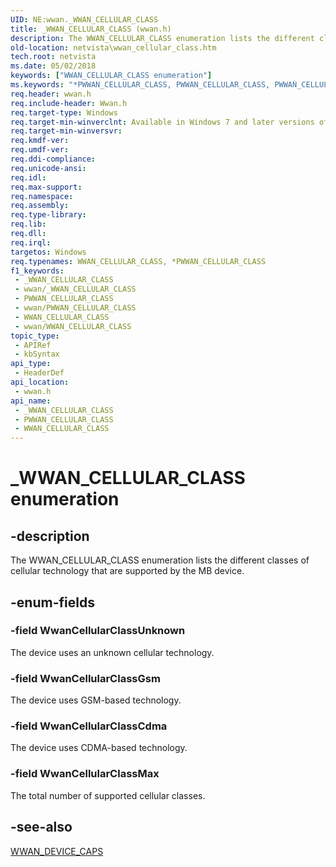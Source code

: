 ```yaml
---
UID: NE:wwan._WWAN_CELLULAR_CLASS
title: _WWAN_CELLULAR_CLASS (wwan.h)
description: The WWAN_CELLULAR_CLASS enumeration lists the different classes of cellular technology that are supported by the MB device.
old-location: netvista\wwan_cellular_class.htm
tech.root: netvista
ms.date: 05/02/2018
keywords: ["WWAN_CELLULAR_CLASS enumeration"]
ms.keywords: "*PWWAN_CELLULAR_CLASS, PWWAN_CELLULAR_CLASS, PWWAN_CELLULAR_CLASS enumeration pointer [Network Drivers Starting with Windows Vista], WWAN_CELLULAR_CLASS, WWAN_CELLULAR_CLASS enumeration [Network Drivers Starting with Windows Vista], WwanCellularClassCdma, WwanCellularClassGsm, WwanCellularClassMax, WwanCellularClassUnknown, WwanRef_cbffbef4-6a05-4042-abf0-7495fadf869d.xml, _WWAN_CELLULAR_CLASS, netvista.wwan_cellular_class, wwan/PWWAN_CELLULAR_CLASS, wwan/WWAN_CELLULAR_CLASS, wwan/WwanCellularClassCdma, wwan/WwanCellularClassGsm, wwan/WwanCellularClassMax, wwan/WwanCellularClassUnknown"
req.header: wwan.h
req.include-header: Wwan.h
req.target-type: Windows
req.target-min-winverclnt: Available in Windows 7 and later versions of Windows.
req.target-min-winversvr: 
req.kmdf-ver: 
req.umdf-ver: 
req.ddi-compliance: 
req.unicode-ansi: 
req.idl: 
req.max-support: 
req.namespace: 
req.assembly: 
req.type-library: 
req.lib: 
req.dll: 
req.irql: 
targetos: Windows
req.typenames: WWAN_CELLULAR_CLASS, *PWWAN_CELLULAR_CLASS
f1_keywords:
 - _WWAN_CELLULAR_CLASS
 - wwan/_WWAN_CELLULAR_CLASS
 - PWWAN_CELLULAR_CLASS
 - wwan/PWWAN_CELLULAR_CLASS
 - WWAN_CELLULAR_CLASS
 - wwan/WWAN_CELLULAR_CLASS
topic_type:
 - APIRef
 - kbSyntax
api_type:
 - HeaderDef
api_location:
 - wwan.h
api_name:
 - _WWAN_CELLULAR_CLASS
 - PWWAN_CELLULAR_CLASS
 - WWAN_CELLULAR_CLASS
---
```


# _WWAN_CELLULAR_CLASS enumeration


## -description

The WWAN_CELLULAR_CLASS enumeration lists the different classes of cellular technology that are
  supported by the MB device.

## -enum-fields

### -field WwanCellularClassUnknown

The device uses an unknown cellular technology.

### -field WwanCellularClassGsm

The device uses GSM-based technology.

### -field WwanCellularClassCdma

The device uses CDMA-based technology.

### -field WwanCellularClassMax

The total number of supported cellular classes.

## -see-also

<a href="/windows-hardware/drivers/ddi/wwan/ns-wwan-_wwan_device_caps">WWAN_DEVICE_CAPS</a>

